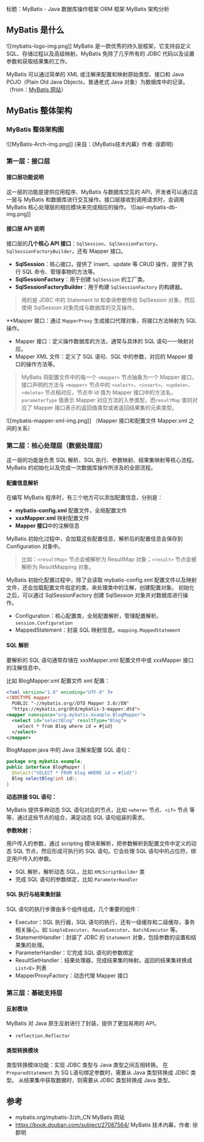 标题：MyBatis - Java 数据库操作框架 ORM 框架 MyBatis 架构分析

## MyBatis 是什么

![[mybatis-logo-img.png]]
MyBatis 是一款优秀的持久层框架，它支持自定义 SQL、存储过程以及高级映射。MyBatis 免除了几乎所有的 JDBC 代码以及设置参数和获取结果集的工作。

MyBatis 可以通过简单的 XML 或注解来配置和映射原始类型、接口和 Java POJO（Plain Old Java Objects，普通老式 Java 对象）为数据库中的记录。（from：[MyBatis 网站](mybatis.org/mybatis-3/zh_CN)）

## MyBatis 整体架构

### MyBatis 整体架构图
![[MyBatis-Arch-img.png]]
   (来自：《MyBatis技术内幕》作者: 徐郡明)   


### 第一层：接口层

#### 接口层功能说明

 这一层的功能是提供应用程序、MyBatis 与数据库交互的 API，开发者可以通过这一层与 MyBatis 和数据库进行交互操作。接口层接收到调用请求时，会调用 MyBatis 核心处理层的相应模块来完成相应的操作。
 ![[api-mybatis-db-img.png]]
#### 接口层 API 说明

 接口层的**几个核心 API 接口**：`SqlSession`、`SqlSessionFactory`、`SqlSessionFactoryBuilder`，还有 Mapper 接口。
 
 - **SqlSession**：核心接口，提供了 insert、update 等 CRUD 操作，提供了执行 SQL 命令、管理事物的方法等。
 - **SqlSessionFactory**：用于创建 `SqlSession` 的工厂类。
 - **SqlSessionFactoryBuilder**：用于构建 `SqlSessionFactory` 的构建器。

>用的是 JDBC 中的 Statement Id 和查询参数传给 SqlSession 对象，然后使用 SqlSession 对象完成与数据库的交互操作。

**Mapper 接口：通过 `MapperProxy` 生成接口代理对象，将接口方法映射为 SQL 操作。

- Mapper 接口：定义操作数据库的方法，通常与具体的 SQL 语句一一映射对应。
- Mapper XML 文件：定义了 SQL 语句、SQL 中的参数，对应的 Mapper 接口的操作方法等。

> MyBatis 将配置文件中的每一个 `<mapper>` 节点抽象为一个 Mapper 接口，接口声明的方法与 `<mapper>` 节点中的 `<select>`、`<insert>`、`<update>`、`<delete>` 节点相对应，节点中 id 值为 Mapper 接口中的方法名，`parameterType` 值表示 Mapper 对应方法的入参类型，而`resultMap` 值则对应了 Mapper 接口表示的返回值类型或者返回结果集的元素类型。

![[mybatis-mapper-xml-img.png]]
（Mapper 接口和配置文件 Mapper.xml 之间的关系）
### 第二层：核心处理层（数据处理层）

这一层的功能是负责 SQL 解析、SQL 执行、参数映射、结果集映射等核心流程。
MyBatis 的初始化以及完成一次数据库操作所涉及的全部流程。
#### 配置信息解析

在编写 MyBatis 程序时，有三个地方可以添加配置信息，分别是：
- **mybatis-config.xml** 配置文件，全局配置文件
- **xxxMapper.xml** 映射配置文件
- **Mapper 接口**中的注解信息

MyBatis 初始化过程中，会加载这些配置信息，解析后的配置信息会保存到 Configuration 对象中。

>比如：`<resultMap>` 节点会被解析为 ResultMap 对象；`<result>` 节点会被解析为 ResultMapping 对象。

MyBatis 初始化配置过程中，除了会读取 mybatis-config.xml 配置文件以及映射文件，还会加载配置文件指定的类，来处理类中的注解，创建配置对象。
初始化之后，可以通过 SqlSessionFactory 创建 SqlSession 对象并对数据库进行操作。

- Configuration：核心配置类，全局配置解析，管理配置解析。`session.Configuration`
- MappedStatement：封装 SQL 映射信息。`mapping.MappedStatement`
#### SQL 解析

要解析的 SQL 语句通常存储在 xxxMapper.xml 配置文件中或 xxxMapper 接口的注解信息中。

比如 BlogMapper.xml 配置文件 xml 配置：
```xml
<?xml version="1.0" encoding="UTF-8" ?>
<!DOCTYPE mapper
  PUBLIC "-//mybatis.org//DTD Mapper 3.0//EN"
  "https://mybatis.org/dtd/mybatis-3-mapper.dtd">
<mapper namespace="org.mybatis.example.BlogMapper">
  <select id="selectBlog" resultType="Blog">
    select * from Blog where id = #{id}
  </select>
</mapper>
```

BlogMapper.java 中的 Java 注解来配置 SQL  语句：
```java
package org.mybatis.example;
public interface BlogMapper {
  @Select("SELECT * FROM blog WHERE id = #{id}")
  Blog selectBlog(int id);
}
```

**动态拼接 SQL 语句：**

MyBatis 提供多种动态 SQL 语句对应的节点，比如 `<where>` 节点、`<if>` 节点 等等，通过这些节点的组合，满足动态 SQL 语句组装的需求。

**参数映射：**

用户传入的参数，通过 scripting 模块来解析，把参数解析到配置文件中定义的动态 SQL 节点，然后形成可执行的 SQL 语句。它会处理 SQL 语句中的占位符，绑定用户传入的参数。

- SQL 解析，解析动态 SQL，比如 `XMLScriptBuilder` 类
- 完成 SQL 语句的参数绑定，比如 `ParameterHandler`
#### SQL 执行与结果集封装

SQL 语句的执行步骤由多个组件组成，几个重要的组件：

   - Executor：SQL 执行器，SQL 语句的执行，还有一级缓存和二级缓存，事务相关操心。如 `SimpleExecutor`、`ReuseExecutor`、`BatchExecutor` 等。
   - StatementHandler：封装了 JDBC 的 `Statement` 对象，包括参数的设置和结果集的处理。
   - ParameterHandler：它完成 SQL 语句的参数绑定
   - ResultSetHandler：结果处理器，完成结果集的映射。返回的结果集转换成 `List<E>` 列表
   - MapperProxyFactory：动态代理 Mapper 接口
### 第三层：基础支持层
#### 反射模块

MyBatis 对 Java 原生反射进行了封装，提供了更加易用的 API。
- `reflection.Reflector`
#### 类型转换模块

类型转换模块功能：实现 JDBC 类型与 Java 类型之间互相转换。
在 `PreparedStatement` 为 SQ L语句绑定参数时，需要从 Java 类型转换成 JDBC 类型。
从结果集中获取数据时，则需要从 JDBC 类型转换成 Java 类型。

## 参考

- mybatis.org/mybatis-3/zh_CN MyBatis 网站
- https://book.douban.com/subject/27087564/ MyBatis 技术内幕，作者: 徐郡明
